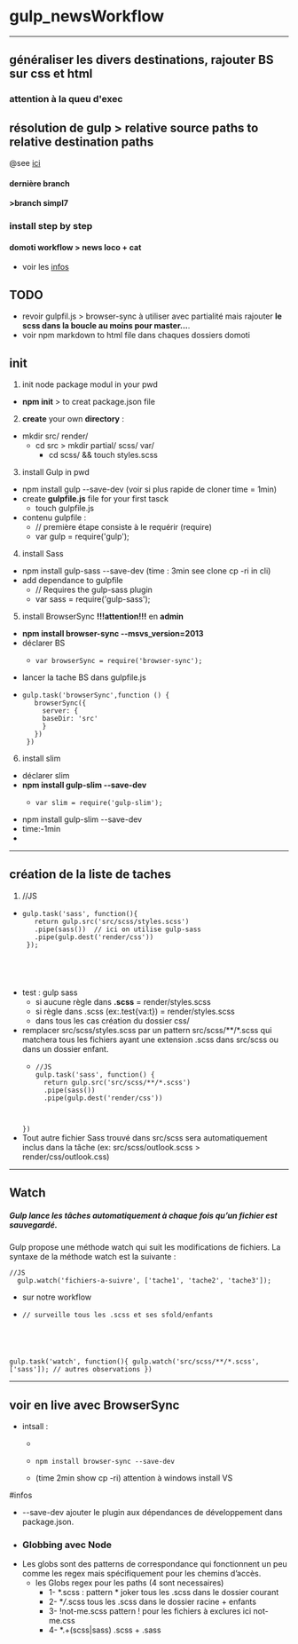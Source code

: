 # gulp_newsWorkflow
________
## généraliser les divers destinations, rajouter BS sur css et html
### attention à la queu d'exec
## résolution de gulp > relative source paths to relative destination paths
@see [ici](https://laracasts.com/discuss/channels/general-discussion/gulp-source-and-destination-directories)
#### dernière branch
 **>branch simpl7**
### install step by step
#### domoti workflow > news loco + cat

-  voir les [infos](#infos)

## TODO
- revoir gulpfil.js > browser-sync à utiliser avec partialité mais rajouter **le scss dans la boucle au moins pour master...**.
- voir npm markdown to html file dans chaques dossiers domoti
## init

1. init node package modul in your pwd
  - **npm init** > to creat package.json file
2. **create** your own **directory** :
  - mkdir src/ render/
    + cd src > mkdir partial/ scss/ var/
      * cd scss/ && touch styles.scss
3. install Gulp in pwd
  - npm install gulp --save-dev (voir si plus rapide de cloner time = 1min)
  - create **gulpfile.js** file for your first tasck
    + touch gulpfile.js
  - contenu gulpfile :
    + // première étape consiste à le requérir (require)
    + var gulp = require('gulp');
4. install Sass
  - npm install gulp-sass --save-dev (time : 3min see clone cp -ri in cli)
  - add dependance to gulpfile
    + // Requires the gulp-sass plugin
    + var sass = require('gulp-sass');
5. install BrowserSync ****!!!attention!!!**** en ****admin****
 - **npm install browser-sync --msvs_version=2013**
 - déclarer BS
   + <pre><code>var browserSync = require('browser-sync');</code></pre>
 - lancer la tache BS dans gulpfile.js
 - <pre><code>gulp.task('browserSync',function () {
      browserSync({
        server: {
        baseDir: 'src'
        }
      })
    })</code></pre>
6. install slim
 - déclarer slim
 - **npm install gulp-slim --save-dev**
   + <pre><code>var slim = require('gulp-slim');</code></pre>
  - npm install gulp-slim --save-dev
  - time:-1min
  - 
____
## création de la liste de taches

1. //JS
  
 - <pre><code>gulp.task('sass', function(){  
      return gulp.src('src/scss/styles.scss')  
      .pipe(sass())  // ici on utilise gulp-sass  
      .pipe(gulp.dest('render/css'))
    });  
  </code></pre>
  - test : gulp sass
    + si aucune règle dans **.scss** = render/styles.scss
    + si règle dans .scss (ex:.test{va:t}) = render/styles.scss
    + dans tous les cas création du dossier css/
  - remplacer src/scss/styles.scss par un pattern src/scss/**/*.scss qui matchera tous les fichiers ayant une extension .scss dans src/scss ou dans un dossier enfant.
    + <pre><code>//JS
      gulp.task('sass', function() {
        return gulp.src('src/scss/**/*.scss')
        .pipe(sass())
        .pipe(gulp.dest('render/css'))
    })</code></pre> 
  - Tout autre fichier Sass trouvé dans src/scss sera automatiquement inclus dans la tâche (ex: src/scss/outlook.scss > render/css/outlook.css)
_______
## Watch
##### Gulp lance les tâches automatiquement à chaque fois qu’un fichier est sauvegardé.

Gulp propose une méthode watch qui suit les modifications de fichiers. La syntaxe de la méthode watch est la suivante :
<pre><code>//JS
  gulp.watch('fichiers-a-suivre', ['tache1', 'tache2', 'tache3']);</code></pre>
- sur notre workflow
- <pre><code>// surveille tous les .scss et ses sfold/enfants
gulp.task('watch', function(){
  gulp.watch('src/scss/**/*.scss', ['sass']); 
  // autres observations
})</code></pre>

______
##  voir en live avec BrowserSync
- intsall :
  + ~~~~<pre><code>npm install browser-sync --save-dev</code></pre>~~~~
  + <pre><code>npm install browser-sync --save-dev</code></pre>
  + (time 2min show cp -ri) attention à windows install VS

#infos

- --save-dev ajouter le plugin aux dépendances de développement dans package.json.  
- ### Globbing avec Node
- Les globs sont des patterns de correspondance qui fonctionnent un peu comme les regex mais spécifiquement pour les chemins d’accès.
  + les Globs regex pour les paths (4 sont necessaires)
    + 1- \*.scss : pattern * joker tous les .scss dans le dossier courant
    + 2- \**/*.scss tous les .scss dans le dossier racine + enfants
    + 3- !not-me.scss pattern ! pour les fichiers à exclures ici not-me.css
    + 4- \*.+(scss|sass) .scss + .sass
